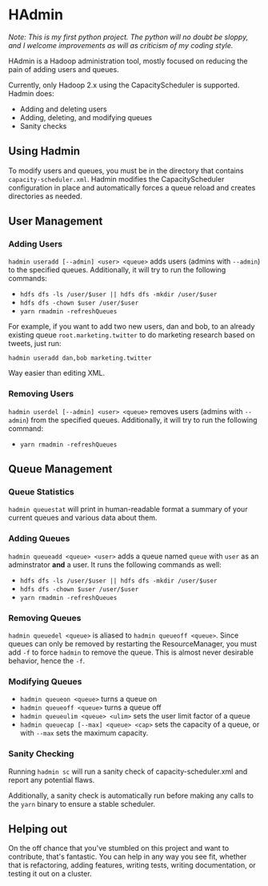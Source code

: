 # HAdmin

*Note: This is my first python project. The python will no doubt be sloppy,
and I welcome improvements as will as criticism of my coding style.*

HAdmin is a Hadoop administration tool, mostly focused on reducing the
pain of adding users and queues.

Currently, only Hadoop 2.x using the CapacityScheduler is supported. Hadmin
does:

* Adding and deleting users
* Adding, deleting, and modifying queues
* Sanity checks

## Using Hadmin
To modify users and queues, you must be in the directory that contains
`capacity-scheduler.xml`. Hadmin modifies the CapacityScheduler configuration
in place and automatically forces a queue reload and creates directories as
needed.

## User Management
### Adding Users
`hadmin useradd [--admin] <user> <queue>` adds users (admins with `--admin`) to
the specified queues.  Additionally, it will try to run the following commands:

* `hdfs dfs -ls /user/$user || hdfs dfs -mkdir /user/$user`
* `hdfs dfs -chown $user /user/$user`
* `yarn rmadmin -refreshQueues`

For example, if you want to add two new users, dan and bob, to an already
existing queue `root.marketing.twitter` to do marketing research based on
tweets, just run:

    hadmin useradd dan,bob marketing.twitter

Way easier than editing XML.

### Removing Users
`hadmin userdel [--admin] <user> <queue>` removes users (admins with `--admin`)
from the specified queues.  Additionally, it will try to run the following
command:

* `yarn rmadmin -refreshQueues`

## Queue Management
### Queue Statistics
`hadmin queuestat` will print in human-readable format a summary of your
current queues and various data about them.

### Adding Queues
`hadmin queueadd <queue> <user>` adds a queue named `queue` with `user` as an
adminstrator **and** a user. It runs the following commands as well:

* `hdfs dfs -ls /user/$user || hdfs dfs -mkdir /user/$user`
* `hdfs dfs -chown $user /user/$user`
* `yarn rmadmin -refreshQueues`

### Removing Queues
`hadmin queuedel <queue>` is aliased to `hadmin queueoff <queue>`. Since queues
can only be removed by restarting the ResourceManager, you must add `-f` to
force `hadmin` to remove the queue. This is almost never desirable behavior,
hence the `-f`.

### Modifying Queues
* `hadmin queueon <queue>` turns a queue on
* `hadmin queueoff <queue>` turns a queue off
* `hadmin queueulim <queue> <ulim>` sets the user limit factor of a queue
* `hadmin queuecap [--max] <queue> <cap>` sets the capacity of a queue, or with
  `--max` sets the maximum capacity.

### Sanity Checking
Running `hadmin sc` will run a sanity check of capacity-scheduler.xml and
report any potential flaws.

Additionally, a sanity check is automatically run before making any calls to
the `yarn` binary to ensure a stable scheduler.

## Helping out
On the off chance that you've stumbled on this project and want to contribute,
that's fantastic. You can help in any way you see fit, whether that is
refactoring, adding features, writing tests, writing documentation, or testing
it out on a cluster.
